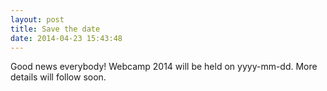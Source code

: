 ```yaml
---
layout: post
title: Save the date
date: 2014-04-23 15:43:48
---
```


Good news everybody! Webcamp 2014 will be held on yyyy-mm-dd. More details will
follow soon.
